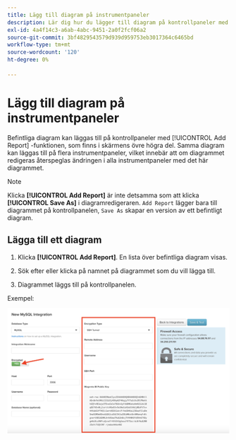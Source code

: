 ```yaml
---
title: Lägg till diagram på instrumentpaneler
description: Lär dig hur du lägger till diagram på kontrollpaneler med funktionen Lägg till rapport.
exl-id: 4a4f14c3-a6ab-4abc-9451-2a0f2fcf06a2
source-git-commit: 3bf4829543579d939d959753eb3017364c6465bd
workflow-type: tm+mt
source-wordcount: '120'
ht-degree: 0%

---
```


# Lägg till diagram på instrumentpaneler

Befintliga diagram kan läggas till på kontrollpaneler med [!UICONTROL Add Report] -funktionen, som finns i skärmens övre högra del. Samma diagram kan läggas till på flera instrumentpaneler, vilket innebär att om diagrammet redigeras återspeglas ändringen i alla instrumentpaneler med det här diagrammet.

>[!NOTE]
>
>Klicka **[!UICONTROL Add Report]** är inte detsamma som att klicka **[!UICONTROL Save As]** i diagramredigeraren. `Add Report` lägger bara till diagrammet på kontrollpanelen, `Save As` skapar en version av ett befintligt diagram.

## Lägga till ett diagram

1. Klicka **[!UICONTROL Add Report]**. En lista över befintliga diagram visas.

1. Sök efter eller klicka på namnet på diagrammet som du vill lägga till.

1. Diagrammet läggs till på kontrollpanelen.

Exempel:

![lägg till diagram](../../assets/sql-integration-encrypted-yes.png)
